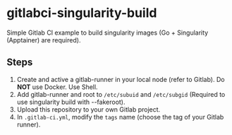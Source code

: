 # gitlabci-singularity-build
Simple Gitlab CI example to build singularity images  (Go + Singularity (Apptainer) are required).

## Steps

1) Create and active a gitlab-runner in your local node (refer to Gitlab). Do **NOT** use Docker. Use Shell.
2) Add gitlab-runner and root to `/etc/subuid`  and `/etc/subgid` (Required to use singularity build with --fakeroot).
3) Upload this repository to your own Gitlab project.
4) In `.gitlab-ci.yml`, modify the `tags` name (choose the tag of your Gitlab runner).
